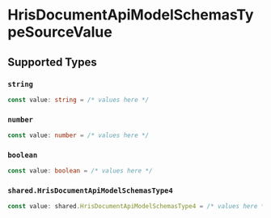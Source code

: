 # HrisDocumentApiModelSchemasTypeSourceValue


## Supported Types

### `string`

```typescript
const value: string = /* values here */
```

### `number`

```typescript
const value: number = /* values here */
```

### `boolean`

```typescript
const value: boolean = /* values here */
```

### `shared.HrisDocumentApiModelSchemasType4`

```typescript
const value: shared.HrisDocumentApiModelSchemasType4 = /* values here */
```

